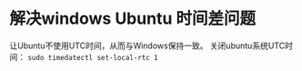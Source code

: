 # 解决windows Ubuntu 时间差问题

让Ubuntu不使用UTC时间，从而与Windows保持一致。
关闭ubuntu系统UTC时间：
`sudo timedatectl set-local-rtc 1`
